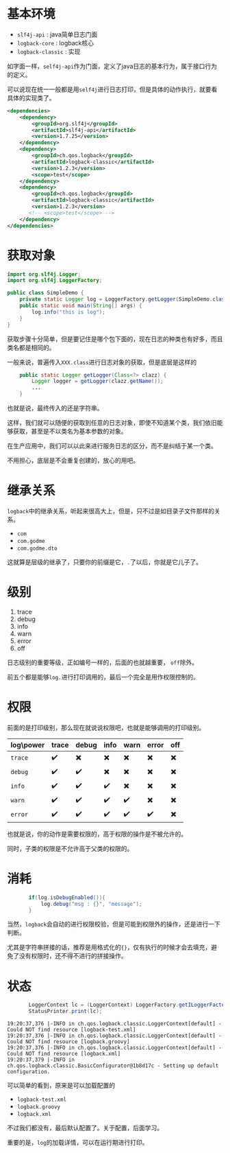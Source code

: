 # 基本环境
- ``slf4j-api`` : java简单日志门面
- ``logback-core`` : logback核心
- ``logback-classic`` : 实现

如字面一样，``self4j-api``作为门面，定义了java日志的基本行为，属于接口行为的定义。

可以说现在统一一般都是用``self4j``进行日志打印，但是具体的动作执行，就要看具体的实现类了。
```xml
<dependencies>
    <dependency>
        <groupId>org.slf4j</groupId>
        <artifactId>slf4j-api</artifactId>
        <version>1.7.25</version>
    </dependency>
    <dependency>
        <groupId>ch.qos.logback</groupId>
        <artifactId>logback-classic</artifactId>
        <version>1.2.3</version>
        <scope>test</scope>
    </dependency>
    <dependency>
        <groupId>ch.qos.logback</groupId>
        <artifactId>logback-classic</artifactId>
        <version>1.2.3</version>
       <!-- <scope>test</scope> -->
    </dependency>
</dependencies>
```
# 获取对象

```java
import org.slf4j.Logger;
import org.slf4j.LoggerFactory;

public class SimpleDemo {
    private static Logger log = LoggerFactory.getLogger(SimpleDemo.class);
    public static void main(String[] args) {
        log.info("this is log");
    }
}
```
获取步骤十分简单，但是要记住是哪个包下面的，现在日志的种类也有好多，而且类名都是相同的。

一般来说，普遍传入``XXX.class``进行日志对象的获取，但是底层是这样的
```java
    public static Logger getLogger(Class<?> clazz) {
        Logger logger = getLogger(clazz.getName());
        ...
    }
```
也就是说，最终传入的还是字符串。

这样，我们就可以随便的获取到任意的日志对象，即使不知道某个类，我们依旧能够获取，甚至是不以类名为基本参数的对象。

在生产应用中，我们可以以此来进行服务日志的区分，而不是纠结于某一个类。

不用担心，底层是不会重复创建的，放心的用吧。


# 继承关系
``logback``中的继承关系，听起来很高大上，但是，只不过是如目录子文件那样的关系。
- ``com``
- ``com.godme``
- ``com.godme.dto``

这就算是层级的继承了，只要你的前缀是它，``.``了以后，你就是它儿子了。

# 级别
1. trace
2. debug
3. info
4. warn
5. error
6. off

日志级别的重要等级，正如编号一样的，后面的也就越重要， ``off``除外。

前五个都是能够``log.``进行打印调用的，最后一个完全是用作权限控制的。

# 权限
前面的是打印级别，那么现在就说说权限吧，也就是能够调用的打印级别。

| log\power | trace              | debug                    | info                     | warn                     | error                    | off                      |
| --------- | ------------------ | ------------------------ | ------------------------ | ------------------------ | ------------------------ | ------------------------ |
| ``trace`` | :heavy_check_mark: | :heavy_multiplication_x: | :heavy_multiplication_x: | :heavy_multiplication_x: | :heavy_multiplication_x: | :heavy_multiplication_x: |
| ``debug`` | :heavy_check_mark: | :heavy_check_mark:       | :heavy_multiplication_x: | :heavy_multiplication_x: | :heavy_multiplication_x: | :heavy_multiplication_x: |
| ``info``  | :heavy_check_mark: | :heavy_check_mark:       | :heavy_check_mark:       | :heavy_multiplication_x: | :heavy_multiplication_x: | :heavy_multiplication_x: |
| ``warn``  | :heavy_check_mark: | :heavy_check_mark:       | :heavy_check_mark:       | :heavy_check_mark:       | :heavy_multiplication_x: | :heavy_multiplication_x: |
| ``error`` | :heavy_check_mark: | :heavy_check_mark:       | :heavy_check_mark:       | :heavy_check_mark:       | :heavy_check_mark:       | :heavy_multiplication_x: |

也就是说，你的动作是需要权限的，高于权限的操作是不被允许的。

同时，子类的权限是不允许高于父类的权限的。

# 消耗
```java
       if(log.isDebugEnabled()){
           log.debug("msg : {}", "message");
       }
```
当然，``logback``会自动的进行权限校验，但是可能到权限外的操作，还是进行一下判断。

尤其是字符串拼接的话，推荐是用格式化的``{}``，仅有执行的时候才会去填充，避免了没有权限时，还不得不进行的拼接操作。

# 状态

```java
       LoggerContext lc = (LoggerContext) LoggerFactory.getILoggerFactory();
       StatusPrinter.print(lc);
```

```text
19:20:37,376 |-INFO in ch.qos.logback.classic.LoggerContext[default] - Could NOT find resource [logback-test.xml]
19:20:37,376 |-INFO in ch.qos.logback.classic.LoggerContext[default] - Could NOT find resource [logback.groovy]
19:20:37,376 |-INFO in ch.qos.logback.classic.LoggerContext[default] - Could NOT find resource [logback.xml]
19:20:37,379 |-INFO in ch.qos.logback.classic.BasicConfigurator@1b8d17c - Setting up default configuration.
```
可以简单的看到，原来是可以加载配置的
- ``logback-test.xml``
- ``logback.groovy``
- ``logback.xml``

不过我们都没有，最后默认配置了。关于配置，后面学习。

重要的是，``log``的加载详情，可以在运行期进行打印。
